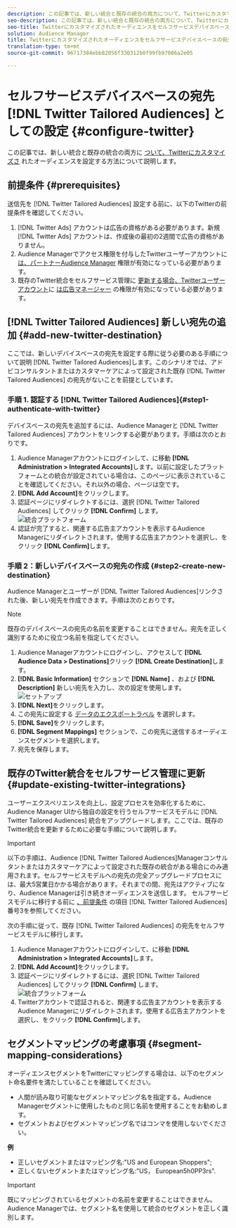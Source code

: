 ```yaml
---
description: この記事では、新しい統合と既存の統合の両方について、Twitterにカスタマイズされたオーディエンスを設定する方法について説明します。
seo-description: この記事では、新しい統合と既存の統合の両方について、Twitterにカスタマイズされたオーディエンスを設定する方法について説明します。
seo-title: Twitterにカスタマイズされたオーディエンスをセルフサービスデバイスベースの宛先として設定する
solution: Audience Manager
title: Twitterにカスタマイズされたオーディエンスをセルフサービスデバイスベースの宛先として設定する
translation-type: tm+mt
source-git-commit: 96717384ebb82056f330312b0f99fb97086a2e05

---
```



# セルフサービスデバイスベースの宛先 [!DNL Twitter Tailored Audiences] としての設定 {#configure-twitter}

この記事では、新しい統合と既存の統合の両方に [ついて、Twitterにカスタマイズさ](https://business.twitter.com/en/targeting/tailored-audiences.html) れたオーディエンスを設定する方法について説明します。

## 前提条件 {#prerequisites}

送信先を [!DNL Twitter Tailored Audiences] 設定する前に、以下のTwitterの前提条件を確認してください。

1. [!DNL Twitter Ads] アカウントは広告の資格がある必要があります。新規 [!DNL Twitter Ads] アカウントは、作成後の最初の2週間で広告の資格がありません。
2. Audience Managerでアクセス権限を付与したTwitterユーザーアカウントに [は、パートナーAudience Manager](https://business.twitter.com/en/help/troubleshooting/multi-user-login-faq.html#accesslevels) 権限が有効になっている必要があります。
3. 既存のTwitter統合をセルフサービス管理に [更新する場合、Twitterユーザーアカウント](#update-existing-twitter-integrations)に [は広告マネージャー](https://business.twitter.com/en/help/troubleshooting/multi-user-login-faq.html#accesslevels) の権限が有効になっている必要があります。



## [!DNL Twitter Tailored Audiences] 新しい宛先の追加 {#add-new-twitter-destination}

ここでは、新しいデバイスベースの宛先を設定する際に従う必要のある手順について説明 [!DNL Twitter Tailored Audiences]します。このシナリオでは、アドビコンサルタントまたはカスタマーケアによって設定された既存 [!DNL Twitter Tailored Audiences] の宛先がないことを前提としています。

### 手順 1. 認証する [!DNL Twitter Tailored Audiences]{#step1-authenticate-with-twitter}

デバイスベースの宛先を追加するには、Audience Managerと [!DNL Twitter Tailored Audiences] アカウントをリンクする必要があります。手順は次のとおりです。

1. Audience Managerアカウントにログインして、に移動 **[!DNL Administration > Integrated Accounts]**&#x200B;します。以前に設定したプラットフォームとの統合が設定されている場合は、このページに表示されていることを確認してください。それ以外の場合、ページは空です。
2. **[!DNL Add Account]**&#x200B;をクリックします。
3. 認証ページにリダイレクトするには、選択 [!DNL Twitter Tailored Audiences] してクリック **[!DNL Confirm]** します。![統合プラットフォーム](assets/dbd-integrated-platforms.png)
4. 認証が完了すると、関連する広告主アカウントを表示するAudience Managerにリダイレクトされます。使用する広告主アカウントを選択し、をクリック **[!DNL Confirm]**&#x200B;します。

### 手順 2：新しいデバイスベースの宛先の作成 {#step2-create-new-destination}

Audience Managerとユーザーが [!DNL Twitter Tailored Audiences]リンクされた後、新しい宛先を作成できます。手順は次のとおりです。

>[!NOTE]
>
>既存のデバイスベースの宛先の名前を変更することはできません。宛先を正しく識別するために役立つ名前を指定してください。

1. Audience Managerアカウントにログインし、アクセスして **[!DNL Audience Data > Destinations]**&#x200B;クリック **[!DNL Create Destination]**&#x200B;します。
2. **[!DNL Basic Information]** セクションで **[!DNL Name]** 、および **[!DNL Description]** 新しい宛先を入力し、次の設定を使用します。 ![セットアップ](assets/dbd-new-basic.png)
3. **[!DNL Next]**&#x200B;をクリックします。
4. この宛先に設定する [データのエクスポートラベル](/help/using/features/data-export-controls.md#controls-labels) を選択します。
5. **[!DNL Save]**&#x200B;をクリックします。
6. **[!DNL Segment Mappings]** セクションで、この宛先に送信するオーディエンスセグメントを選択します。
7. 宛先を保存します。

## 既存のTwitter統合をセルフサービス管理に更新 {#update-existing-twitter-integrations}

ユーザーエクスペリエンスを向上し、設定プロセスを効率化するために、Audience Manager UIから独自の設定を行うセルフサービスモデルに [!DNL Twitter Tailored Audiences] 統合をアップグレードします。ここでは、既存のTwitter統合を更新するために必要な手順について説明します。

>[!IMPORTANT]
>
>以下の手順は、Audience [!DNL Twitter Tailored Audiences]Managerコンサルタントまたはカスタマーケアによって設定された既存の統合がある場合にのみ適用されます。セルフサービスモデルへの宛先の完全アップグレードプロセスには、最大5営業日かかる場合があります。それまでの間、宛先はアクティブになり、Audience Managerは引き続きオーディエンスを送信します。
> セルフサービスモデルに移行する前に [、前提条件](#prerequisites) の項目 [!DNL Twitter Tailored Audiences] 番号3を参照してください。

次の手順に従って、既存 [!DNL Twitter Tailored Audiences] の宛先をセルフサービスモデルに移行します。

1. Audience Managerアカウントにログインして、に移動 **[!DNL Administration > Integrated Accounts]**&#x200B;します。
2. **[!DNL Add Account]**&#x200B;をクリックします。
3. 認証ページにリダイレクトするには、選択 [!DNL Twitter Tailored Audiences] してクリック **[!DNL Confirm]** します。![統合プラットフォーム](assets/dbd-integrated-platforms.png)
4. Twitterアカウントで認証されると、関連する広告主アカウントを表示するAudience Managerにリダイレクトされます。使用する広告主アカウントを選択し、をクリック **[!DNL Confirm]**&#x200B;します。

## セグメントマッピングの考慮事項 {#segment-mapping-considerations}

オーディエンスセグメントをTwitterにマッピングする場合は、以下のセグメント命名要件を満たしていることを確認してください。

* 人間が読み取り可能なセグメントマッピング名を指定する。Audience Managerセグメントに使用したものと同じ名前を使用することをお勧めします。
* セグメントおよびセグメントマッピング名ではコンマを使用しないでください。

**例**

* 正しいセグメントまたはマッピング名:"US and European Shoppers";
* 正しくないセグメントまたはマッピング名:"US， European5h0PP3rs".

>[!IMPORTANT]
>
>既にマッピングされているセグメントの名前を変更することはできません。Audience Managerでは、セグメント名を使用して統合のセグメントを正しく識別します。